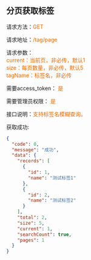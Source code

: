 ## 分页获取标签

<p>请求方法：<span style="color:#e96900">GET</p>
<p>请求地址：<span style="color:#e96900">/tag/page</span></p>
<p>请求参数：
<br>
<span style="color:#e96900">current：当前页，非必传，默认1</span>
<br>
<span style="color:#e96900">size：每页数量，非必传，默认5</span>
<br>
<span style="color:#e96900">tagName：标签名，非必传</span>
</p>
<p>需要access_token： <span style="color:#e96900">是</span></p>
<p>需要管理员权限： <span style="color:#e96900">是</span></p>

<p>接口说明：<span style="color:#e96900">支持标签名模糊查询。</span></p>

获取成功:
```json
{
  "code": 0,
  "message": "成功",
  "data": {
    "records": [
      {
        "id": 1,
        "name": "测试标签1"
      },
      {
        "id": 2,
        "name": "测试标签2"
      }
    ],
    "total": 2,
    "size": 5,
    "current": 1,
    "searchCount": true,
    "pages": 1
  }
}
```